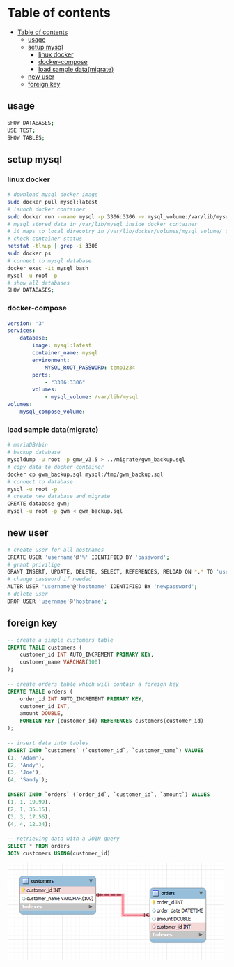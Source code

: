 # Table of contents
- [Table of contents](#table-of-contents)
	- [usage](#usage)
	- [setup mysql](#setup-mysql)
		- [linux docker](#linux-docker)
		- [docker-compose](#docker-compose)
		- [load sample data(migrate)](#load-sample-datamigrate)
	- [new user](#new-user)
	- [foreign key](#foreign-key)

## usage
```sh
SHOW DATABASES;
USE TEST;
SHOW TABLES;
```

## setup mysql
### linux docker
```sh
# download mysql docker image
sudo docker pull mysql:latest
# launch docker container
sudo docker run --name mysql -p 3306:3306 -v mysql_volume:/var/lib/mysql/ -d -e "MYSQL_ROOT_PASSWORD=temp123" mysql
# mysql stored data in /var/lib/mysql inside docker container
# it maps to local direcotry in /var/lib/docker/volumes/mysql_volume/_data
# check container status
netstat -tlnup | grep -i 3306
sudo docker ps
# connect to mysql database
docker exec -it mysql bash
mysql -u root -p
# show all databases
SHOW DATABASES;
```

### docker-compose
```yaml
version: '3'
services:
	database: 
		image: mysql:latest
		container_name: mysql
		environment:
			MYSQL_ROOT_PASSWORD: temp1234
		ports:
			- "3306:3306"
		volumes:
			- mysql_volume: /var/lib/mysql
volumes:
	mysql_compose_volume: 
```

### load sample data(migrate)
```sh
# mariaDB/bin
# backup database
mysqldump -u root -p gmw_v3.5 > ../migrate/gwm_backup.sql
# copy data to docker container
docker cp gwm_backup.sql mysql:/tmp/gwm_backup.sql
# connect to database
mysql -u root -p
# create new database and migrate
CREATE database gwm;
mysql -u root -p gwm < gwm_backup.sql
```

## new user
```sh
# create user for all hostnames
CREATE USER 'username'@'%' IDENTIFIED BY 'password';
# grant privilige
GRANT INSERT, UPDATE, DELETE, SELECT, REFERENCES, RELOAD ON *.* TO 'username'@'%';
# change password if needed
ALTER USER 'username'@'hostname' IDENTIFIED BY 'newpassword';
# delete user
DROP USER 'usernmae'@'hostname';
```

## foreign key
```sql
-- create a simple customers table
CREATE TABLE customers (
	customer_id INT AUTO_INCREMENT PRIMARY KEY,
	customer_name VARCHAR(100)
);

-- create orders table which will contain a foreign key
CREATE TABLE orders (
	order_id INT AUTO_INCREMENT PRIMARY KEY,
	customer_id INT,
	amount DOUBLE,
	FOREIGN KEY (customer_id) REFERENCES customers(customer_id)
);

-- insert data into tables
INSERT INTO `customers` (`customer_id`, `customer_name`) VALUES
(1, 'Adam'),
(2, 'Andy'),
(3, 'Joe'),
(4, 'Sandy');

INSERT INTO `orders` (`order_id`, `customer_id`, `amount`) VALUES
(1, 1, 19.99),
(2, 1, 35.15),
(3, 3, 17.56),
(4, 4, 12.34);

-- retrieving data with a JOIN query
SELECT * FROM orders
JOIN customers USING(customer_id)
```
![foreign key](assets/foreignkey.png)